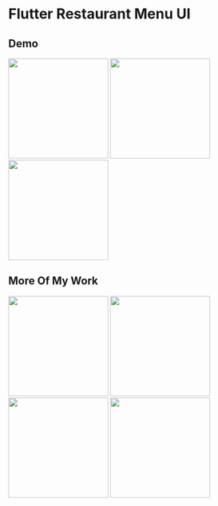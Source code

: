 # Flutter Restaurant Menu UI

## Demo
<img src="https://github.com/jeerayuthleeseesuwan/flutter-restaurant-menu-ui/blob/main/flutter-restaurant-menu-ui-gif.gif" width="200"/> <img src="https://github.com/jeerayuthleeseesuwan/flutter-restaurant-menu-ui/blob/main/flutter-restaurant-menu-ui-gif2.gif" width="200"/> <img src="https://user-images.githubusercontent.com/58215046/212097079-cf352e1b-914d-4ef2-a282-db1f7a6abbe8.gif" width="200"/>
## More Of My Work
<img src="https://user-images.githubusercontent.com/58215046/212096933-de80474f-d3e1-44b4-985e-096cdfbd8578.gif" width="200"/> <img src="https://user-images.githubusercontent.com/58215046/212097079-cf352e1b-914d-4ef2-a282-db1f7a6abbe8.gif" width="200"/> <img src="https://user-images.githubusercontent.com/58215046/212097113-9df9b3f7-f639-4d12-826b-a8da1a79d64d.gif" width="200"/> <img src="https://user-images.githubusercontent.com/58215046/212097142-1653d43d-7581-4847-b5cc-7fa0031abd5b.gif" width="200"/>

